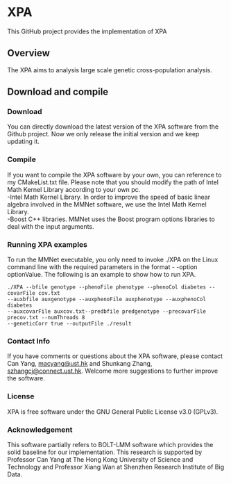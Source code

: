 # XPA
This GitHub project provides the implementation of XPA

## Overview 

The XPA aims to analysis large scale genetic cross-population analysis.

## Download and compile
### Download
You can directly download the latest version of the XPA software from the Github project. Now we only release the initial version and we keep updating it.
### Compile 
If you want to compile the XPA software by your own, you can reference to my CMakeList.txt file. Please note that you should modify the path of Intel Math Kernel Library according to your own pc.  
-Intel Math Kernel Library. In order to improve the speed of basic linear algebra involved in the MMNet software, we use the Intel Math Kernel Library.  
-Boost C++ libraries. MMNet uses the Boost program options libraries to deal with the input arguments.
### Running XPA examples
To run the MMNet executable, you only need to invoke ./XPA on the Linux command line with the required parameters in the format - -option optionValue. The following is an example to show how to run XPA.
  ```
  ./XPA --bfile genotype --phenoFile phenotype --phenoCol diabetes --covarFile cov.txt 
  --auxbfile auxgenotype --auxphenoFile auxphenotype --auxphenoCol diabetes 
  --auxcovarFile auxcov.txt--predbfile predgenotype --precovarFile precov.txt --numThreads 8 
  --geneticCorr true --outputFile ./result
  ```
### Contact Info
If you have comments or questions about the XPA software, please contact Can Yang, macyang@ust.hk and Shunkang Zhang, szhangcj@connect.ust.hk. Welcome more suggestions to further improve the software.

### License
XPA is free software under the GNU General Public License v3.0 (GPLv3).

### Acknowledgement
This software partially refers to BOLT-LMM software which provides the solid baseline for our implementation. This research is supported by Professor Can Yang at The Hong Kong University of Science and Technology and Professor Xiang Wan at Shenzhen Research Institute of Big Data.
